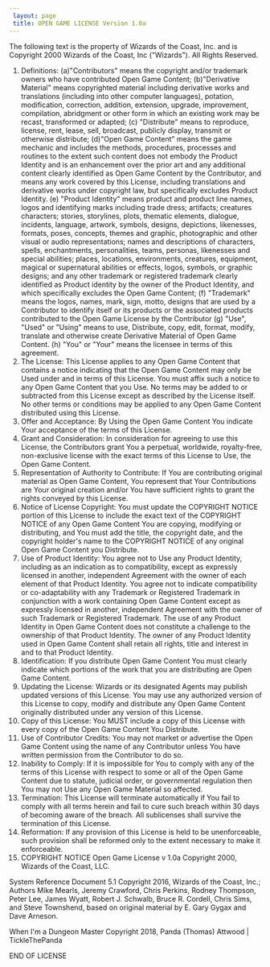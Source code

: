 ```yaml
---
 layout: page
 title: OPEN GAME LICENSE Version 1.0a
---
```


The following text is the property of Wizards of the Coast, Inc. and is
Copyright 2000 Wizards of the Coast, Inc ("Wizards"). All Rights
Reserved.

1. Definitions: (a)"Contributors" means the copyright and/or trademark
   owners who have contributed Open Game Content; (b)"Derivative
   Material" means copyrighted material including derivative works and
   translations (including into other computer languages), potation,
   modification, correction, addition, extension, upgrade, improvement,
   compilation, abridgment or other form in which an existing work may
   be recast, transformed or adapted; (c) "Distribute" means to
   reproduce, license, rent, lease, sell, broadcast, publicly display,
   transmit or otherwise distribute; (d)"Open Game Content" means the
   game mechanic and includes the methods, procedures, processes and
   routines to the extent such content does not embody the Product
   Identity and is an enhancement over the prior art and any additional
   content clearly identified as Open Game Content by the Contributor,
   and means any work covered by this License, including translations
   and derivative works under copyright law, but specifically excludes
   Product Identity. (e) "Product Identity" means product and product
   line names, logos and identifying marks including trade dress;
   artifacts; creatures characters; stories, storylines, plots, thematic
   elements, dialogue, incidents, language, artwork, symbols, designs,
   depictions, likenesses, formats, poses, concepts, themes and graphic,
   photographic and other visual or audio representations; names and
   descriptions of characters, spells, enchantments, personalities,
   teams, personas, likenesses and special abilities; places, locations,
   environments, creatures, equipment, magical or supernatural abilities
   or effects, logos, symbols, or graphic designs; and any other
   trademark or registered trademark clearly identified as Product
   identity by the owner of the Product Identity, and which specifically
   excludes the Open Game Content; (f) "Trademark" means the logos,
   names, mark, sign, motto, designs that are used by a Contributor to
   identify itself or its products or the associated products
   contributed to the Open Game License by the Contributor (g) "Use",
   "Used"  or "Using" means to use, Distribute, copy, edit, format,
   modify, translate and otherwise create Derivative Material of Open
   Game Content.  (h) "You" or "Your" means the licensee in terms of
   this agreement. 
2. The License: This License applies to any Open Game Content that
   contains a notice indicating that the Open Game Content may only be
   Used under and in terms of this License. You must affix such a notice
   to any Open Game Content that you Use. No terms may be added to or
   subtracted from this License except as described by the License
   itself. No other terms or conditions may be applied to any Open Game
   Content distributed using this License. 
3. Offer and Acceptance: By Using the Open Game Content You indicate
   Your acceptance of the terms of this License. 
4. Grant and Consideration: In consideration for agreeing to use this
   License, the Contributors grant You a perpetual, worldwide,
   royalty-free, non-exclusive license with the exact terms of this
   License to Use, the Open Game Content. 
5. Representation of Authority to Contribute: If You are contributing
   original material as Open Game Content, You represent that Your
   Contributions are Your original creation and/or You have sufficient
   rights to grant the rights conveyed by this License. 
6. Notice of License Copyright: You must update the COPYRIGHT NOTICE
   portion of this License to include the exact text of the COPYRIGHT
   NOTICE of any Open Game Content You are copying, modifying or
   distributing, and You must add the title, the copyright date, and the
   copyright holder's name to the COPYRIGHT NOTICE of any original Open
   Game Content you Distribute. 
7. Use of Product Identity: You agree not to Use any Product Identity,
   including as an indication as to compatibility, except as expressly
   licensed in another, independent Agreement with the owner of each
   element of that Product Identity. You agree not to  indicate
   compatibility or co-adaptability with any Trademark or Registered
   Trademark in conjunction with a work containing Open Game Content
   except as expressly licensed in another, independent Agreement with
   the owner of such Trademark or Registered Trademark. The use of any
   Product Identity in Open Game Content does not constitute a challenge
   to the ownership of that Product Identity.  The owner of any Product
   Identity used in Open Game Content shall retain all rights, title and
   interest in and to that Product Identity. 
8. Identification: If you distribute Open Game Content You must clearly
   indicate which portions of the work that you are distributing are
   Open Game Content. 
9. Updating the License: Wizards or its designated Agents may publish
   updated versions of this License.  You may use any authorized version
   of this License to copy, modify and distribute any Open Game Content
   originally distributed under any version of this License.
10. Copy of this License: You MUST include a copy of this License with
    every copy of the Open Game Content You Distribute. 
11. Use of Contributor Credits: You may not market or advertise the Open
    Game Content using the name of any Contributor unless You have
    written permission from the Contributor to do so. 
12. Inability to Comply: If it is impossible for You to comply with any
    of the terms of this License with respect to some or all of the Open
    Game Content due to statute, judicial order, or governmental
    regulation then You may not Use any Open Game Material so affected. 
13. Termination: This License will terminate automatically if You fail
    to comply with all terms herein and fail to cure such breach within
    30 days of becoming aware of the breach. All sublicenses shall
    survive the termination of this License. 
14. Reformation: If any provision of this License is held to be
    unenforceable, such provision shall be reformed only to the extent
    necessary to make it enforceable. 
15. COPYRIGHT NOTICE Open Game License v 1.0a Copyright 2000, Wizards of
    the Coast, LLC. 

System Reference Document 5.1 Copyright 2016, Wizards of the Coast,
Inc.; Authors Mike Mearls, Jeremy Crawford, Chris Perkins, Rodney
Thompson, Peter Lee, James Wyatt, Robert J. Schwalb, Bruce R.  Cordell,
Chris Sims, and Steve Townshend, based on original material by E. Gary
Gygax and Dave Arneson. 

When I'm a Dungeon Master Copyright 2018, Panda (Thomas) Attwood |
TickleThePanda

END OF LICENSE 
